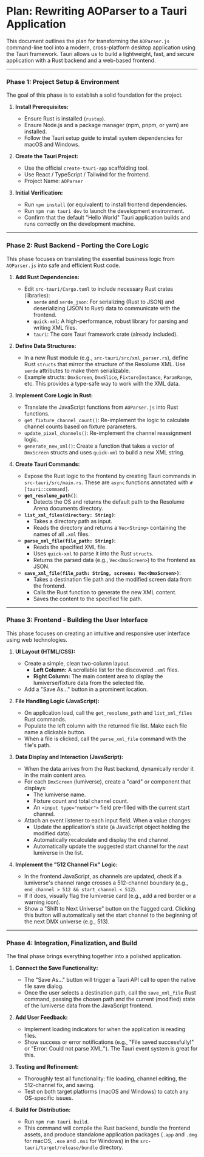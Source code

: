 # Plan: Rewriting AOParser to a Tauri Application

This document outlines the plan for transforming the `AOParser.js` command-line tool into a modern, cross-platform desktop application using the Tauri framework. Tauri allows us to build a lightweight, fast, and secure application with a Rust backend and a web-based frontend.

---

### **Phase 1: Project Setup & Environment**

The goal of this phase is to establish a solid foundation for the project.

1.  **Install Prerequisites:**
    *   Ensure Rust is installed (`rustup`).
    *   Ensure Node.js and a package manager (npm, pnpm, or yarn) are installed.
    *   Follow the Tauri setup guide to install system dependencies for macOS and Windows.

2.  **Create the Tauri Project:**
    *   Use the official `create-tauri-app` scaffolding tool.
    *   Use React / TypeScript / Tailwind for the frontend.
    *   Project Name: `AOParser`

3.  **Initial Verification:**
    *   Run `npm install` (or equivalent) to install frontend dependencies.
    *   Run `npm run tauri dev` to launch the development environment.
    *   Confirm that the default "Hello World" Tauri application builds and runs correctly on the development machine.

---

### **Phase 2: Rust Backend - Porting the Core Logic**

This phase focuses on translating the essential business logic from `AOParser.js` into safe and efficient Rust code.

1.  **Add Rust Dependencies:**
    *   Edit `src-tauri/Cargo.toml` to include necessary Rust crates (libraries):
        *   `serde` and `serde_json`: For serializing (Rust to JSON) and deserializing (JSON to Rust) data to communicate with the frontend.
        *   `quick-xml`: A high-performance, robust library for parsing and writing XML files.
        *   `tauri`: The core Tauri framework crate (already included).

2.  **Define Data Structures:**
    *   In a new Rust module (e.g., `src-tauri/src/xml_parser.rs`), define Rust `structs` that mirror the structure of the Resolume XML. Use `serde` attributes to make them serializable.
    *   Example structs: `DmxScreen`, `DmxSlice`, `FixtureInstance`, `ParamRange`, etc. This provides a type-safe way to work with the XML data.

3.  **Implement Core Logic in Rust:**
    *   Translate the JavaScript functions from `AOParser.js` into Rust functions.
    *   `get_fixture_channel_count()`: Re-implement the logic to calculate channel counts based on fixture parameters.
    *   `update_pixel_channels()`: Re-implement the channel reassignment logic.
    *   `generate_new_xml()`: Create a function that takes a vector of `DmxScreen` structs and uses `quick-xml` to build a new XML string.

4.  **Create Tauri Commands:**
    *   Expose the Rust logic to the frontend by creating Tauri commands in `src-tauri/src/main.rs`. These are `async` functions annotated with `#[tauri::command]`.
    *   **`get_resolume_path()`**:
        *   Detects the OS and returns the default path to the Resolume Arena documents directory.
    *   **`list_xml_files(directory: String)`**:
        *   Takes a directory path as input.
        *   Reads the directory and returns a `Vec<String>` containing the names of all `.xml` files.
    *   **`parse_xml_file(file_path: String)`**:
        *   Reads the specified XML file.
        *   Uses `quick-xml` to parse it into the Rust `structs`.
        *   Returns the parsed data (e.g., `Vec<DmxScreen>`) to the frontend as JSON.
    *   **`save_xml_file(file_path: String, screens: Vec<DmxScreen>)`**:
        *   Takes a destination file path and the modified screen data from the frontend.
        *   Calls the Rust function to generate the new XML content.
        *   Saves the content to the specified file path.

---

### **Phase 3: Frontend - Building the User Interface**

This phase focuses on creating an intuitive and responsive user interface using web technologies.

1.  **UI Layout (HTML/CSS):**
    *   Create a simple, clean two-column layout.
        *   **Left Column:** A scrollable list for the discovered `.xml` files.
        *   **Right Column:** The main content area to display the lumiverse/fixture data from the selected file.
    *   Add a "Save As..." button in a prominent location.

2.  **File Handling Logic (JavaScript):**
    *   On application load, call the `get_resolume_path` and `list_xml_files` Rust commands.
    *   Populate the left column with the returned file list. Make each file name a clickable button.
    *   When a file is clicked, call the `parse_xml_file` command with the file's path.

3.  **Data Display and Interaction (JavaScript):**
    *   When the data arrives from the Rust backend, dynamically render it in the main content area.
    *   For each `DmxScreen` (lumiverse), create a "card" or component that displays:
        *   The lumiverse name.
        *   Fixture count and total channel count.
        *   An `<input type="number">` field pre-filled with the current start channel.
    *   Attach an event listener to each input field. When a value changes:
        *   Update the application's state (a JavaScript object holding the modified data).
        *   Automatically recalculate and display the end channel.
        *   Automatically update the suggested start channel for the *next* lumiverse in the list.

4.  **Implement the "512 Channel Fix" Logic:**
    *   In the frontend JavaScript, as channels are updated, check if a lumiverse's channel range crosses a 512-channel boundary (e.g., `end_channel > 512 && start_channel < 512`).
    *   If it does, visually flag the lumiverse card (e.g., add a red border or a warning icon).
    *   Show a "Shift to Next Universe" button on the flagged card. Clicking this button will automatically set the start channel to the beginning of the next DMX universe (e.g., 513).

---

### **Phase 4: Integration, Finalization, and Build**

The final phase brings everything together into a polished application.

1.  **Connect the Save Functionality:**
    *   The "Save As..." button will trigger a Tauri API call to open the native file save dialog.
    *   Once the user selects a destination path, call the `save_xml_file` Rust command, passing the chosen path and the current (modified) state of the lumiverse data from the JavaScript frontend.

2.  **Add User Feedback:**
    *   Implement loading indicators for when the application is reading files.
    *   Show success or error notifications (e.g., "File saved successfully!" or "Error: Could not parse XML."). The Tauri event system is great for this.

3.  **Testing and Refinement:**
    *   Thoroughly test all functionality: file loading, channel editing, the 512-channel fix, and saving.
    *   Test on both target platforms (macOS and Windows) to catch any OS-specific issues.

4.  **Build for Distribution:**
    *   Run `npm run tauri build`.
    *   This command will compile the Rust backend, bundle the frontend assets, and produce standalone application packages (`.app` and `.dmg` for macOS, `.exe` and `.msi` for Windows) in the `src-tauri/target/release/bundle` directory.
